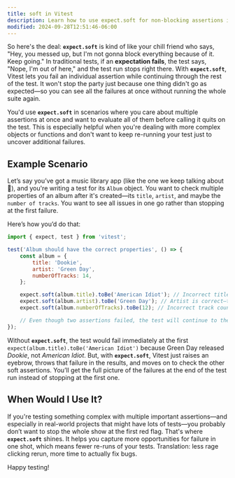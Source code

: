 ```yaml
---
title: soft in Vitest
description: Learn how to use expect.soft for non-blocking assertions in Vitest.
modified: 2024-09-28T12:51:46-06:00
---
```


So here's the deal: **`expect.soft`** is kind of like your chill friend who says, "Hey, you messed up, but I'm not gonna block everything because of it. Keep going." In traditional tests, if an **expectation fails**, the test says, "Nope, I'm out of here," and the test run stops right there. With **`expect.soft`**, Vitest lets you fail an individual assertion while continuing through the rest of the test. It won't stop the party just because one thing didn't go as expected—so you can see all the failures at once without running the whole suite again.

You'd use **`expect.soft`** in scenarios where you care about multiple assertions at once and want to evaluate all of them before calling it quits on the test. This is especially helpful when you're dealing with more complex objects or functions and don't want to keep re-running your test just to uncover additional failures.

## Example Scenario

Let’s say you’ve got a music library app (like the one we keep talking about 🙌), and you're writing a test for its `Album` object. You want to check multiple properties of an album after it's created—its `title`, `artist`, and maybe the `number of tracks`. You want to see all issues in one go rather than stopping at the first failure.

Here’s how you’d do that:

```js
import { expect, test } from 'vitest';

test('Album should have the correct properties', () => {
	const album = {
		title: 'Dookie',
		artist: 'Green Day',
		numberOfTracks: 14,
	};

	expect.soft(album.title).toBe('American Idiot'); // Incorrect title—this will fail
	expect.soft(album.artist).toBe('Green Day'); // Artist is correct—this will pass
	expect.soft(album.numberOfTracks).toBe(12); // Incorrect track count—this will fail

	// Even though two assertions failed, the test will continue to the end.
});
```

Without **`expect.soft`**, the test would fail immediately at the first `expect(album.title).toBe('American Idiot')` because Green Day released _Dookie_, not _American Idiot_. But, with **`expect.soft`**, Vitest just raises an eyebrow, throws that failure in the results, and moves on to check the other soft assertions. You’ll get the full picture of the failures at the end of the test run instead of stopping at the first one.

## When Would I Use It?

If you're testing something complex with multiple important assertions—and especially in real-world projects that might have lots of tests—you probably don’t want to stop the whole show at the first red flag. That's where **`expect.soft`** shines. It helps you capture more opportunities for failure in one shot, which means fewer re-runs of your tests. Translation: less rage clicking rerun, more time to actually fix bugs.

Happy testing!
